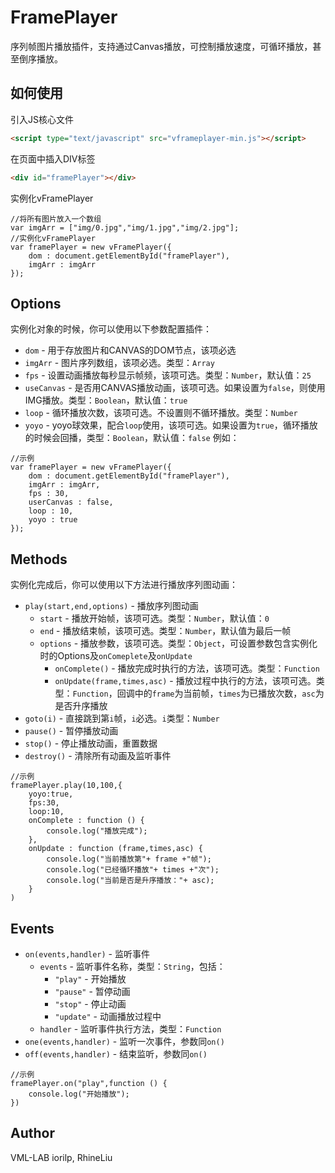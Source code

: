 # FramePlayer
序列帧图片播放插件，支持通过Canvas播放，可控制播放速度，可循环播放，甚至倒序播放。
## 如何使用
引入JS核心文件
```html
<script type="text/javascript" src="vframeplayer-min.js"></script>
 ```
在页面中插入DIV标签
```html
<div id="framePlayer"></div>
 ```
实例化vFramePlayer
```JS
//将所有图片放入一个数组
var imgArr = ["img/0.jpg","img/1.jpg","img/2.jpg"];
//实例化vFramePlayer
var framePlayer = new vFramePlayer({
    dom : document.getElementById("framePlayer"),
    imgArr : imgArr
});
```
## Options
实例化对象的时候，你可以使用以下参数配置插件：
* `dom` - 用于存放图片和CANVAS的DOM节点，该项必选
* `imgArr` - 图片序列数组，该项必选。类型：`Array`
* `fps` - 设置动画播放每秒显示帧频，该项可选。类型：`Number`，默认值：`25`
* `useCanvas` - 是否用CANVAS播放动画，该项可选。如果设置为`false`，则使用IMG播放。类型：`Boolean`，默认值：`true`
* `loop` - 循环播放次数，该项可选。不设置则不循环播放。类型：`Number`
* `yoyo` - yoyo球效果，配合`loop`使用，该项可选。如果设置为`true`，循环播放的时候会回播，类型：`Boolean`，默认值：`false`
例如：
```JS
//示例
var framePlayer = new vFramePlayer({
    dom : document.getElementById("framePlayer"),
    imgArr : imgArr,
    fps : 30,
    userCanvas : false,
    loop : 10,
    yoyo : true
});
```
## Methods
实例化完成后，你可以使用以下方法进行播放序列图动画：
* `play(start,end,options)` - 播放序列图动画
    * `start` - 播放开始帧，该项可选。类型：`Number`，默认值：`0`
    * `end` - 播放结束帧，该项可选。类型：`Number`，默认值为最后一帧
    * `options` - 播放参数，该项可选。类型：`Object`，可设置参数包含实例化时的Options及`onComeplete`及`onUpdate`
        * `onComplete()` - 播放完成时执行的方法，该项可选。类型：`Function`
        * `onUpdate(frame,times,asc)` - 播放过程中执行的方法，该项可选。类型：`Function`，回调中的`frame`为当前帧，`times`为已播放次数，`asc`为是否升序播放
* `goto(i)` - 直接跳到第`i`帧，`i`必选。`i`类型：`Number`
* `pause()` - 暂停播放动画
* `stop()` - 停止播放动画，重置数据
* `destroy()` - 清除所有动画及监听事件
```JS
//示例
framePlayer.play(10,100,{
    yoyo:true,
    fps:30,
    loop:10,
    onComplete : function () {
        console.log("播放完成");
    },
    onUpdate : function (frame,times,asc) {
        console.log("当前播放第"+ frame +"帧");
        console.log("已经循环播放"+ times +"次");
        console.log("当前是否是升序播放："+ asc);
    }
)
```
## Events
* `on(events,handler)` - 监听事件
    * `events` - 监听事件名称，类型：`String`，包括：
        * `"play"` - 开始播放
        * `"pause"` - 暂停动画
        * `"stop"` - 停止动画
        * `"update"` - 动画播放过程中
    * `handler` - 监听事件执行方法，类型：`Function`
* `one(events,handler)` - 监听一次事件，参数同`on()`
* `off(events,handler)` - 结束监听，参数同`on()`
```JS
//示例
framePlayer.on("play",function () {
    console.log("开始播放");
})
```
## Author
VML-LAB iorilp, RhineLiu
